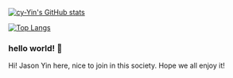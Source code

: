 [![cy-Yin's GitHub stats](https://github-readme-stats.vercel.app/api?username=cy-Yin&count_private=true&show_icons=true&theme=onedark&hide_border=true&show_owner=true)](https://github.com/anuraghazra/github-readme-stats)

[![Top Langs](https://github-readme-stats.vercel.app/api/top-langs/?username=cy-Yin&layout=compact&theme=onedark&hide_border=true&count_private=true&show_icons=true)](https://github.com/anuraghazra/github-readme-stats)

### hello world! 👋


Hi!
Jason Yin here, nice to join in this society.
Hope we all enjoy it!
